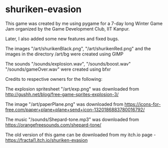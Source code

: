# shuriken-evasion
This game was created by me using pygame for a 7-day long Winter Game Jam organized by the Game Development Club, IIT Kanpur.

Later, I also added some new features and fixed bugs.

The images "/art/shurikenBlack.png", "/art/shurikenRed.png" and the images in the directory /art/bg were created using GIMP 

The sounds "/sounds/explosion.wav", "/sounds/boost.wav" "/sounds/gameOver.wav" were created using bfxr

Credits to respective owners for the following: 

The explosion spritesheet "/art/exp.png" was downloaded from http://gushh.net/blog/free-game-sprites-explosion-3/

The image "/art/paperPlane.png" was downloaded from https://icons-for-free.com/paper+plane+plane+send+icon-1320186883780016792/

The music "/sounds/Shepard-tone.mp3" was downloaded from https://orangefreesounds.com/shepard-tone/

The old version of this game can be downloaded from my itch.io page - https://fractal1.itch.io/shuriken-evasion
